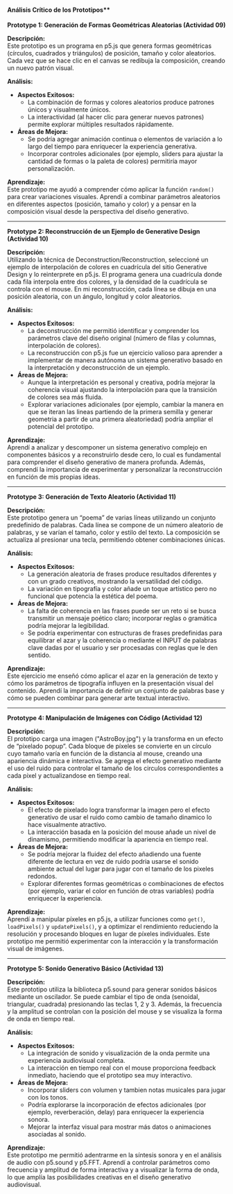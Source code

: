 
#### Análisis Crítico de los Prototipos**

**Prototype 1: Generación de Formas Geométricas Aleatorias (Actividad 09)**

**Descripción:**  
Este prototipo es un programa en p5.js que genera formas geométricas (círculos, cuadrados y triángulos) de posición, tamaño y color aleatorios. Cada vez que se hace clic en el canvas se redibuja la composición, creando un nuevo patrón visual.  

**Análisis:**  
- **Aspectos Exitosos:**  
  - La combinación de formas y colores aleatorios produce patrones únicos y visualmente únicos.
  - La interactividad (al hacer clic para generar nuevos patrones) permite explorar múltiples resultados rápidamente.
- **Áreas de Mejora:**  
  - Se podría agregar animación continua o elementos de variación a lo largo del tiempo para enriquecer la experiencia generativa.
  - Incorporar controles adicionales (por ejemplo, sliders para ajustar la cantidad de formas o la paleta de colores) permitiría mayor personalización.

**Aprendizaje:**  
Este prototipo me ayudó a comprender cómo aplicar la función `random()` para crear variaciones visuales. Aprendí a combinar parámetros aleatorios en diferentes aspectos (posición, tamaño y color) y a pensar en la composición visual desde la perspectiva del diseño generativo.  

---

**Prototype 2: Reconstrucción de un Ejemplo de Generative Design (Actividad 10)**

**Descripción:**  
Utilizando la técnica de Deconstruction/Reconstruction, seleccioné un ejemplo de interpolación de colores en cuadrícula del sitio Generative Design y lo reinterprete en p5.js. El programa genera una cuadrícula donde cada fila interpola entre dos colores, y la densidad de la cuadrícula se controla con el mouse. En mi reconstrucción, cada línea se dibuja en una posición aleatoria, con un ángulo, longitud y color aleatorios.

**Análisis:**  
- **Aspectos Exitosos:**  
  - La deconstrucción me permitió identificar y comprender los parámetros clave del diseño original (número de filas y columnas, interpolación de colores).
  - La reconstrucción con p5.js fue un ejercicio valioso para aprender a implementar de manera autónoma un sistema generativo basado en la interpretación y deconstrucción de un ejemplo.
- **Áreas de Mejora:**  
  - Aunque la interpretación es personal y creativa, podría mejorar la coherencia visual ajustando la interpolación para que la transición de colores sea más fluida.
  - Explorar variaciones adicionales (por ejemplo, cambiar la manera en que se iteran las lineas partiendo de la primera semilla y generar geometria a partir de una primera aleatoriedad) podría ampliar el potencial del prototipo.

**Aprendizaje:**  
Aprendí a analizar y descomponer un sistema generativo complejo en componentes básicos y a reconstruirlo desde cero, lo cual es fundamental para comprender el diseño generativo de manera profunda. Además, comprendí la importancia de experimentar y personalizar la reconstrucción en función de mis propias ideas.

---

**Prototype 3: Generación de Texto Aleatorio (Actividad 11)**

**Descripción:**  
Este prototipo genera un “poema” de varias líneas utilizando un conjunto predefinido de palabras. Cada línea se compone de un número aleatorio de palabras, y se varían el tamaño, color y estilo del texto. La composición se actualiza al presionar una tecla, permitiendo obtener combinaciones únicas.

**Análisis:**  
- **Aspectos Exitosos:**  
  - La generación aleatoria de frases produce resultados diferentes y con un grado creativos, mostrando la versatilidad del código.
  - La variación en tipografía y color añade un toque artístico pero no funcional que potencia la estética del poema.
- **Áreas de Mejora:**  
  - La falta de coherencia en las frases puede ser un reto si se busca transmitir un mensaje poético claro; incorporar reglas o gramática podría mejorar la legibilidad.
  - Se podría experimentar con estructuras de frases predefinidas para equilibrar el azar y la coherencia o mediante el INPUT de palabras clave dadas por el usuario y ser procesadas con reglas que le den sentido.

**Aprendizaje:**  
Este ejercicio me enseñó cómo aplicar el azar en la generación de texto y cómo los parámetros de tipografía influyen en la presentación visual del contenido. Aprendí la importancia de definir un conjunto de palabras base y cómo se pueden combinar para generar arte textual interactivo.

---

**Prototype 4: Manipulación de Imágenes con Código (Actividad 12)**

**Descripción:**  
El prototipo carga una imagen ("AstroBoy.jpg") y la transforma en un efecto de “pixelado popup”. Cada bloque de píxeles se convierte en un círculo cuyo tamaño varía en función de la distancia al mouse, creando una apariencia dinámica e interactiva. Se agrega el efecto generativo mediante el uso del ruido para controlar el tamaño de los circulos correspondientes a cada pixel y actualizandose en tiempo real.

**Análisis:**  
- **Aspectos Exitosos:**  
  - El efecto de pixelado logra transformar la imagen pero el efecto generativo de usar el ruido como cambio de tamaño dinamico lo hace visualmente atractivo.
  - La interacción basada en la posición del mouse añade un nivel de dinamismo, permitiendo modificar la apariencia en tiempo real.
- **Áreas de Mejora:**  
  - Se podría mejorar la fluidez del efecto añadiendo una fuente diferente de lectura en vez de ruido podria usarse el sonido ambiente actual del lugar para jugar con el tamaño de los pixeles redondos.
  - Explorar diferentes formas geométricas o combinaciones de efectos (por ejemplo, variar el color en función de otras variables) podría enriquecer la experiencia.

**Aprendizaje:**  
Aprendí a manipular píxeles en p5.js, a utilizar funciones como `get()`, `loadPixels()` y `updatePixels()`, y a optimizar el rendimiento reduciendo la resolución y procesando bloques en lugar de píxeles individuales. Este prototipo me permitió experimentar con la interacción y la transformación visual de imágenes.

---

**Prototype 5: Sonido Generativo Básico (Actividad 13)**

**Descripción:**  
Este prototipo utiliza la biblioteca p5.sound para generar sonidos básicos mediante un oscilador. Se puede cambiar el tipo de onda (senoidal, triangular, cuadrada) presionando las teclas 1, 2 y 3. Además, la frecuencia y la amplitud se controlan con la posición del mouse y se visualiza la forma de onda en tiempo real.

**Análisis:**  
- **Aspectos Exitosos:**  
  - La integración de sonido y visualización de la onda permite una experiencia audiovisual completa.
  - La interacción en tiempo real con el mouse proporciona feedback inmediato, haciendo que el prototipo sea muy interactivo.
- **Áreas de Mejora:**  
  - Incorporar sliders con volumen y tambien notas musicales para jugar con los tonos.
  - Podría explorarse la incorporación de efectos adicionales (por ejemplo, reverberación, delay) para enriquecer la experiencia sonora.
  - Mejorar la interfaz visual para mostrar más datos o animaciones asociadas al sonido.
  
**Aprendizaje:**  
Este prototipo me permitió adentrarme en la síntesis sonora y en el análisis de audio con p5.sound y p5.FFT. Aprendí a controlar parámetros como frecuencia y amplitud de forma interactiva y a visualizar la forma de onda, lo que amplía las posibilidades creativas en el diseño generativo audiovisual.

